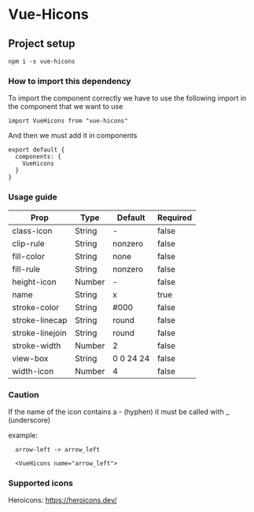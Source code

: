# Vue-Hicons

## Project setup
```
npm i -s vue-hicons
```

### How to import this dependency

To import the component correctly we have to use the following import in the component that we want to use

```
import VueHicons from "vue-hicons"
```

And then we must add it in components

```
export default {
  components: {
    VueHicons
  }
}
```

### Usage guide

| Prop | Type | Default | Required |
| ---- | ---- | ------- | -------- |
| class-icon | String | - | false |
| clip-rule | String | nonzero | false |
| fill-color | String | none | false |
| fill-rule | String | nonzero | false |
| height-icon | Number | - | false |
| name | String | x | true |
| stroke-color | String | #000 | false |
| stroke-linecap | String | round | false |
| stroke-linejoin | String | round | false |
| stroke-width | Number | 2 | false |
| view-box | String | 0 0 24 24 | false |
| width-icon | Number | 4 | false |


### Caution

If the name of the icon contains a - \(hyphen\) it must be called with _ \(underscore\)

example:

```
  arrow-left -> arrow_left

  <VueHicons name="arrow_left">
```


### Supported icons
Heroicons: https://heroicons.dev/
